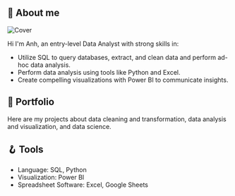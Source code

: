 ## 💬 About me
![Cover](https://github.com/huonganh245/portfolio/assets/26918637/66e56a19-0220-4c04-b6fb-7474716ad65e)

Hi I'm Anh, an entry-level Data Analyst with strong skills in:
* Utilize SQL to query databases, extract, and clean data and perform ad-hoc data analysis.
* Perform data analysis using tools like Python and Excel.
* Create compelling visualizations with Power BI to communicate insights.

## 💼  Portfolio
Here are my projects about data cleaning and transformation, data analysis and visualization, and data science.

## 🪝 Tools
* Language: SQL, Python
* Visualization: Power BI
* Spreadsheet Software: Excel, Google Sheets
